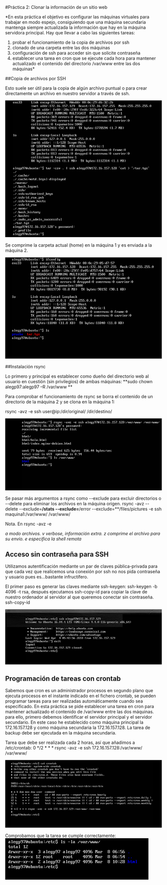 #Práctica 2: Clonar la información de un sitio web


*En esta práctica el objetivo es configurar las máquinas virtuales para trabajar en modo
espejo, consiguiendo que una máquina secundaria mantenga siempre actualizada la
información que hay en la máquina servidora principal.
Hay que llevar a cabo las siguientes tareas:
1. probar el funcionamiento de la copia de archivos por ssh
2. clonado de una carpeta entre las dos máquinas
3. configuración de ssh para acceder sin que solicite contraseña
4. establecer una tarea en cron que se ejecute cada hora para mantener
actualizado el contenido del directorio /var/www entre las dos máquinas*




##Copia de archivos por SSH


Esto suele ser útil para la copia de algún archivo puntual o para crear directamente un archivo en nuestro servidor a través de ssh. 




![ifconfig](images/tar.png)

Se comprime la carpeta actual (home) en la máquina 1 y es enviada a la máquina 2.


![ifconfig](images/tar_ssh.png)



##Instalación rsync


Lo primero y principal es establecer como dueño del directorio web al usuario en cuestión (sin privilegios) de ambas máquinas: **sudo chown alegp97:alegp97 –R /var/www **

Para comprobar el funcionamiento de rsync se borra el contenido de un directorio de la máquina 2 y se clona en la máquina 1:

rsync -avz -e ssh user@ip:/dir/original/ /dir/destino/


![ifconfig](images/rsync.png)

Se pasar más argumentos a rsync como --exclude para excluir directorios o --delete para eliminar los archivos en la máquina origen. rsync -avz --delete --exclude=**/stats --exclude=**/error --exclude=**/files/pictures -e ssh maquina1:/var/www/ /var/www/


Nota. En rsync -avz -e

*a modo archivos.
v verbose, información extra.
z comprime el archivo para su envío.
e especifica la shell remota*




## Acceso sin contraseña para SSH


Utilizamos autentificación mediante un par de claves pública-privada para que cada vez que realicemos una conexión por ssh no nos pida contraseña y usuario pues es...bastante infructífero.


El primer paso es generar las claves mediante ssh-keygen: ssh-keygen -b 4096 -t rsa, después ejecutamos ssh-copy-id para copiar la clave de nuestro ordenador al servidor al que queremos conectar sin contraseña. ssh-copy-id <ip-servidor>

![ifconfig](images/ssh_sinp.png)

## Programación de tareas con crontab


Sabemos que cron es un administrador procesos en segundo plano que ejecuta procesos en el instante indicado en el fichero crontab, se pueden programar tareas para ser realizadas automáticamente cuando sea especificado. 
En esta práctica se pide establecer una tarea en cron para mantener actualizado el contenido de /var/www entre las dos máquinas. para ello, primero debemos identificar el servidor principal y el servidor secundario. En este caso he establecido como máquina principal la 172.16.157.128 y como máquina secundaria la 172.16.157.128. La tarea de backup debe ser ejecutada en la máquina secundaria.


Tarea que debe ser realizada cada 2 horas, así que añadimos a /etc/crontab: 0 */2 * * * rsync -avz -e ssh 172.16.157.128:/var/www/ /var/www/


![ifconfig](images/crontab.png)


Comprobamos que la tarea se cumple correctamente:
![ifconfig](images/ls.png)





